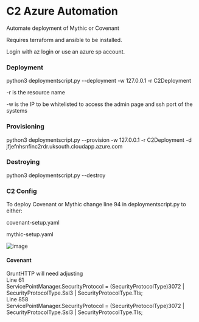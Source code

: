 # C2 Azure Automation

Automate deployment of Mythic or Covenant

Requires terraform and ansible to be installed.

Login with az login or use an azure sp account.

### Deployment

python3 deploymentscript.py --deployment -w 127.0.0.1 -r C2Deployment

-r is the resource name

-w is the IP to be whitelisted to access the admin page and ssh port of the systems

### Provisioning

python3 deploymentscript.py --provision -w 127.0.0.1 -r C2Deployment -d jfjefnhsnfinc2rdr.uksouth.cloudapp.azure.com

### Destroying

python3 deploymentscript.py --destroy

### C2 Config

To deploy Covenant or Mythic change line 94 in deploymentscript.py to either:

covenant-setup.yaml

mythic-setup.yaml

![image](https://user-images.githubusercontent.com/57568210/140077921-19b16f13-3c93-4061-9de3-c29b2fb31df9.png)

#### Covenant

GruntHTTP will need adjusting\
Line 61\
ServicePointManager.SecurityProtocol = (SecurityProtocolType)3072 | SecurityProtocolType.Ssl3 | SecurityProtocolType.Tls;\
Line 858\
ServicePointManager.SecurityProtocol = (SecurityProtocolType)3072 | SecurityProtocolType.Ssl3 | SecurityProtocolType.Tls;


